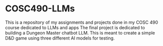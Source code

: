 # COSC490-LLMs
This is a repository of my assignments and projects done in my COSC 490 course dedicated to LLMs and apps
The final project is dedicated to building a Dungeon Master chatbot LLM. This is meant to create a simple D&D game using three different AI models for testing.
